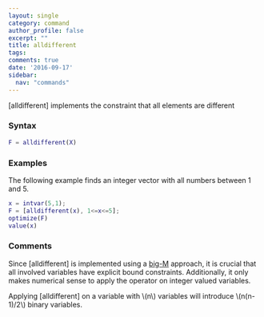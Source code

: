 ```yaml
---
layout: single
category: command
author_profile: false
excerpt: ""
title: alldifferent
tags:
comments: true
date: '2016-09-17'
sidebar:
  nav: "commands"
---
```


[alldifferent] implements the constraint that all elements are different

### Syntax

````matlab
F = alldifferent(X)
````

### Examples

The following example finds an integer vector with all numbers between  1 and 5.

````matlab
x = intvar(5,1);
F = [alldifferent(x), 1<=x<=5];
optimize(F)
value(x)
````

### Comments

Since [alldifferent] is implemented using a [big-M](/tutorial/bigmandconvexhulls) approach, it is crucial that all involved variables have explicit bound constraints. Additionally, it only makes numerical sense to apply the operator on integer valued variables.

Applying [alldifferent] on a variable with \\(n\\) variables will introduce \\(n(n-1)/2\\) binary variables.
